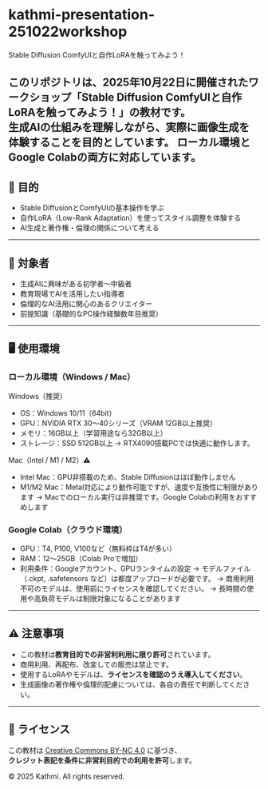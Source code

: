 # kathmi-presentation-251022workshop
Stable Diffusion ComfyUIと自作LoRAを触ってみよう！


このリポジトリは、2025年10月22日に開催されたワークショップ「Stable Diffusion ComfyUIと自作LoRAを触ってみよう！」の教材です。  
生成AIの仕組みを理解しながら、実際に画像生成を体験することを目的としています。
ローカル環境とGoogle Colabの両方に対応しています。
---

## 🎯 目的

- Stable DiffusionとComfyUIの基本操作を学ぶ
- 自作LoRA（Low-Rank Adaptation）を使ってスタイル調整を体験する
- AI生成と著作権・倫理の関係について考える

---

## 👥 対象者

- 生成AIに興味がある初学者〜中級者
- 教育現場でAIを活用したい指導者
- 倫理的なAI活用に関心のあるクリエイター
- 前提知識（基礎的なPC操作経験数年目推奨）

---

## 🖥️ 使用環境

### ローカル環境（Windows / Mac）

Windows（推奨）
- OS：Windows 10/11（64bit）
- GPU：NVIDIA RTX 30〜40シリーズ（VRAM 12GB以上推奨）
- メモリ：16GB以上（学習用途なら32GB以上）
- ストレージ：SSD 512GB以上
  → RTX4090搭載PCでは快適に動作します。

Mac（Intel / M1 / M2）⚠️
- Intel Mac：GPU非搭載のため、Stable Diffusionはほぼ動作しません
- M1/M2 Mac：Metal対応により動作可能ですが、速度や互換性に制限があります
  → Macでのローカル実行は非推奨です。Google Colabの利用をおすすめします


### Google Colab（クラウド環境）
- GPU：T4, P100, V100など（無料枠はT4が多い）
- RAM：12〜25GB（Colab Proで増加）
- 利用条件：Googleアカウント、GPUランタイムの設定
  → モデルファイル（.ckpt, .safetensors など）は都度アップロードが必要です。
  → 商用利用不可のモデルは、使用前にライセンスを確認してください。
  → 長時間の使用や高負荷モデルは制限対象になることがあります
 
  
---

## ⚠️ 注意事項

- この教材は**教育目的での非営利利用に限り許可**されています。
- 商用利用、再配布、改変しての販売は禁止です。
- 使用するLoRAやモデルは、**ライセンスを確認のうえ導入してください**。
- 生成画像の著作権や倫理的配慮については、各自の責任で判断してください。

---

## 📜 ライセンス

この教材は [Creative Commons BY-NC 4.0](https://creativecommons.org/licenses/by-nc/4.0/) に基づき、  
**クレジット表記を条件に非営利目的での利用を許可**します。

© 2025 Kathmi. All rights reserved.
